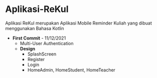 # Aplikasi-ReKul
Aplikasi ReKul merupakan Aplikasi Mobile Reminder Kuliah yang dibuat menggunakan Bahasa Kotlin 
- **First Commit** - 11/12/2021
  - Multi-User Authentication
  - **Design**
    - SplashScreen
    - Register
    - Login
    - HomeAdmin, HomeStudent, HomeTeacher
